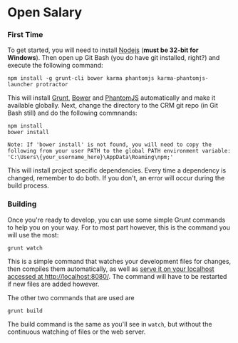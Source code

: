 Open Salary
==========

### First Time

To get started, you will need to install [Nodejs](http://nodejs.org/) (**must be 32-bit for Windows**).  Then open up Git Bash (you do have git installed, right?) and execute the following command:

    npm install -g grunt-cli bower karma phantomjs karma-phantomjs-launcher protractor

This will install [Grunt](http://gruntjs.com/), [Bower](http://bower.io/) and [PhantomJS](http://phantomjs.org/) automatically and make it available globally.  Next, change the directory to the CRM git repo (in Git Bash still) and do the following commnands:

    npm install
    bower install
    
    Note: If 'bower install' is not found, you will need to copy the following from your user PATH to the global PATH environment variable: 'C:\Users\{your_username_here}\AppData\Roaming\npm;'

This will install project specific dependencies.  Every time a dependency is changed, remember to do both.  If you don't, an error will occur during the build process.

### Building

Once you're ready to develop, you can use some simple Grunt commands to help you on your way.  For to most part however, this is the command you will use the most:

    grunt watch

This is a simple command that watches your development files for changes, then compiles them automatically, as well as [serve it on your localhost accessed at http://localhost:8080/](http://localhost:8080/). The command will have to be restarted if new files are added however.

The other two commands that are used are

    grunt build

The build command is the same as you'll see in `watch`, but without the continuous watching of files or the web server.